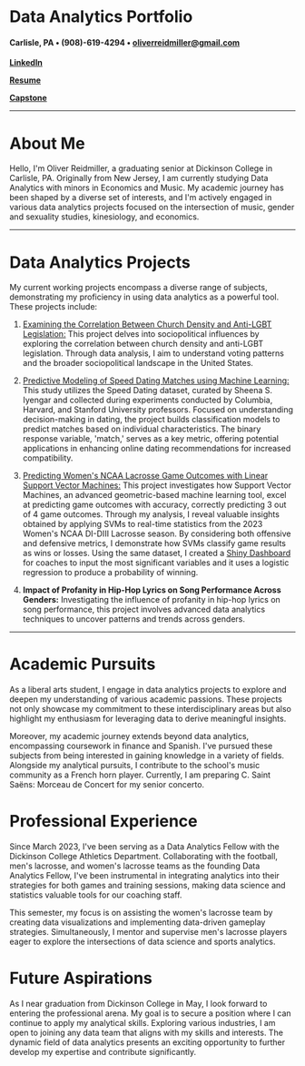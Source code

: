 # Data Analytics Portfolio
#### Carlisle, PA • (908)-619-4294 • oliverreidmiller@gmail.com 
[**LinkedIn**](https://www.linkedin.com/in/oliver-reidmiller-288359291/)

[**Resume**](assets/Reidmiller%20-%20Resume.pdf)

[**Capstone**](https://github.com/reidmilo/Capstone-Project)

---



# About Me

Hello, I'm Oliver Reidmiller, a graduating senior at Dickinson College in Carlisle, PA. Originally from New Jersey, I am currently studying Data Analytics with minors in Economics and Music. My academic journey has been shaped by a diverse set of interests, and I'm actively engaged in various data analytics projects focused on the intersection of music, gender and sexuality studies, kinesiology, and economics.

---

# Data Analytics Projects

My current working projects encompass a diverse range of subjects, demonstrating my proficiency in using data analytics as a powerful tool. These projects include:

1. [Examining the Correlation Between Church Density and Anti-LGBT Legislation:](
https://github.com/reidmilo/Examining-the-Correlation-Between-Church-Density-and-Anti-LGBT-Legislation/tree/main) This project delves into sociopolitical influences by exploring the correlation between church density and anti-LGBT legislation. Through data analysis, I aim to understand voting patterns and the broader sociopolitical landscape in the United States.

2. [Predictive Modeling of Speed Dating Matches using Machine Learning:](https://github.com/reidmilo/Dynamics-of-Speed-Dating-Matches-using-Machine-Learning/tree/main) This study utilizes the Speed Dating dataset, curated by Sheena S. Iyengar and collected during experiments conducted by Columbia, Harvard, and Stanford University professors. Focused on understanding decision-making in dating, the project builds classification models to predict matches based on individual characteristics. The binary response variable, 'match,' serves as a key metric, offering potential applications in enhancing online dating recommendations for increased compatibility.

3. [Predicting Women's NCAA Lacrosse Game Outcomes with Linear Support Vector Machines:](https://github.com/reidmilo/NCAA-WLAX-Game-Outcome-Prediction) This project investigates how Support Vector Machines, an advanced geometric-based machine learning tool, excel at predicting game outcomes with accuracy, correctly predicting 3 out of 4 game outcomes. Through my analysis, I reveal valuable insights obtained by applying SVMs to real-time statistics from the 2023 Women's NCAA DI-DIII Lacrosse season. By considering both offensive and defensive metrics, I demonstrate how SVMs classify game results as wins or losses. Using the same dataset, I created a [Shiny Dashboard](https://reidmilo.shinyapps.io/Dashboard/) for coaches to input the most significant variables and it uses a logistic regression to produce a probability of winning.

4. **Impact of Profanity in Hip-Hop Lyrics on Song Performance Across Genders:** Investigating the influence of profanity in hip-hop lyrics on song performance, this project involves advanced data analytics techniques to uncover patterns and trends across genders.




---

# Academic Pursuits

As a liberal arts student, I engage in data analytics projects to explore and deepen my understanding of various academic passions. These projects not only showcase my commitment to these interdisciplinary areas but also highlight my enthusiasm for leveraging data to derive meaningful insights.

Moreover, my academic journey extends beyond data analytics, encompassing coursework in finance and Spanish. I've pursued these subjects from being interested in gaining knowledge in a variety of fields. Alongside my analytical pursuits, I contribute to the school's music community as a French horn player. Currently, I am preparing C. Saint Saëns: Morceau de Concert for my senior concerto.

# Professional Experience

Since March 2023, I've been serving as a Data Analytics Fellow with the Dickinson College Athletics Department. Collaborating with the football, men's lacrosse, and women's lacrosse teams as the founding Data Analytics Fellow, I've been instrumental in integrating analytics into their strategies for both games and training sessions, making data science and statistics valuable tools for our coaching staff.

This semester, my focus is on assisting the women's lacrosse team by creating data visualizations and implementing data-driven gameplay strategies. Simultaneously, I mentor and supervise men's lacrosse players eager to explore the intersections of data science and sports analytics.

# Future Aspirations

As I near graduation from Dickinson College in May, I look forward to entering the professional arena. My goal is to secure a position where I can continue to apply my analytical skills. Exploring various industries, I am open to joining any data team that aligns with my skills and interests. The dynamic field of data analytics presents an exciting opportunity to further develop my expertise and contribute significantly.



